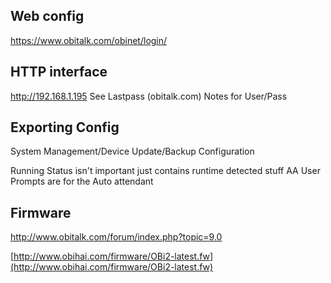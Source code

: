 ## Web config
https://www.obitalk.com/obinet/login/

## HTTP interface
http://192.168.1.195
See Lastpass (obitalk.com) Notes for User/Pass

## Exporting Config
System Management/Device Update/Backup Configuration

Running Status isn't important just contains runtime detected stuff
AA User Prompts are for the Auto attendant

## Firmware
http://www.obitalk.com/forum/index.php?topic=9.0

[http://www.obihai.com/firmware/OBi2-latest.fw](http://www.obihai.com/firmware/OBi2-latest.fw)
<!--stackedit_data:
eyJoaXN0b3J5IjpbLTEzNjgyNjE1MDAsMTcxOTczMTIxMywtMT
UyNDQ1ODE1Ml19
-->